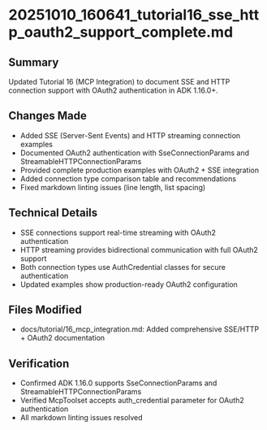 # 20251010_160641_tutorial16_sse_http_oauth2_support_complete.md

## Summary
Updated Tutorial 16 (MCP Integration) to document SSE and HTTP connection support with OAuth2 authentication in ADK 1.16.0+.

## Changes Made
- Added SSE (Server-Sent Events) and HTTP streaming connection examples
- Documented OAuth2 authentication with SseConnectionParams and StreamableHTTPConnectionParams
- Provided complete production examples with OAuth2 + SSE integration
- Added connection type comparison table and recommendations
- Fixed markdown linting issues (line length, list spacing)

## Technical Details
- SSE connections support real-time streaming with OAuth2 authentication
- HTTP streaming provides bidirectional communication with full OAuth2 support
- Both connection types use AuthCredential classes for secure authentication
- Updated examples show production-ready OAuth2 configuration

## Files Modified
- docs/tutorial/16_mcp_integration.md: Added comprehensive SSE/HTTP + OAuth2 documentation

## Verification
- Confirmed ADK 1.16.0 supports SseConnectionParams and StreamableHTTPConnectionParams
- Verified McpToolset accepts auth_credential parameter for OAuth2 authentication
- All markdown linting issues resolved

